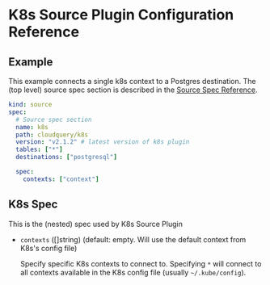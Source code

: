 # K8s Source Plugin Configuration Reference

## Example

This example connects a single k8s context to a Postgres destination. The (top level) source spec section is described in the [Source Spec Reference](https://www.cloudquery.io/docs/reference/source-spec).

```yml
kind: source
spec:
  # Source spec section
  name: k8s
  path: cloudquery/k8s
  version: "v2.1.2" # latest version of k8s plugin
  tables: ["*"]
  destinations: ["postgresql"]

  spec:
    contexts: ["context"]
```

## K8s Spec

This is the (nested) spec used by K8s Source Plugin

- `contexts` ([]string) (default: empty. Will use the default context from K8s's config file)

  Specify specific K8s contexts to connect to. Specifying `*` will connect to all contexts available in
  the K8s config file (usually `~/.kube/config`).